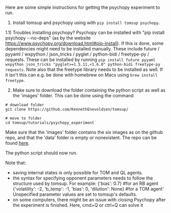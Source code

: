 Here are some simple instructions for getting the psychopy experiment to run.

1) Install tomsup and psychopy using with `pip install tomsup psychopy`. 

1.1) Troubles installing psychopy? Psychopy can be installed with "pip install psychopy --no-deps" (as by the website https://www.psychopy.org/download.html#pip-install). If this is done, some dependencies might need to be installed manually.
    These include
    future / pyyaml / wxpython / json_tricks / pyglet / python-bidi / freetype-py / requests. These can be installed by running `pip install future pyyaml wxpython json_tricks "pyglet>=1.5.11,<1.6.0" python-bidi freetype-py requests`.
    Note also that the freetype library needs to be installed as well. If it isn't this can e.g. be done with homebrew on Macs using `brew install freetype`.

2) Make sure to download the folder containing the python script as well as the 'images' folder. This can be done using the command

```
# download folder
git clone https://github.com/KennethEnevoldsen/tomsup/

# move to folder
cd tomsup/tutorials/psychopy_experiment
```

Make sure that the 'images' folder contains the six images as on the github repo, and that the 'data' folder is empty or nonexistent.
The repo can be found [here](https://github.com/KennethEnevoldsen/tomsup/tree/master/tutorials/psychopy_experiment).

The python script should now run.

Note that:
- saving internal states is only possible for TOM and QL agents.
- the syntax for specifying opponent parameters needs to follow the structure used by tomsup. For example:
        {'bias': 0.7} #for an RB agent
        {'volatility': -2, 'b_temp': -1, 'bias': 0, 'dilution': None} #for a TOM agent'
    Unspecified parameter values are set to tomsup's defaults.
- on some computers, there might be an issue with closing Psychopy after the experiment is finished. Here, cmd+Q or ctrl+Q can solve it 
